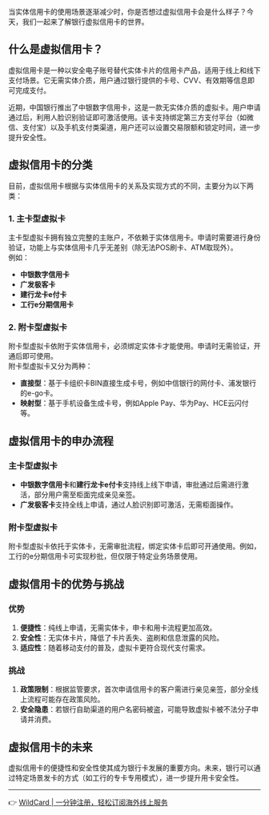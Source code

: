 当实体信用卡的使用场景逐渐减少时，你是否想过虚拟信用卡会是什么样子？今天，我们一起来了解银行虚拟信用卡的世界。

## 什么是虚拟信用卡？

虚拟信用卡是一种以安全电子账号替代实体卡片的信用卡产品，适用于线上和线下支付场景。它无需实体介质，用户通过银行提供的卡号、CVV、有效期等信息即可完成支付。

近期，中国银行推出了中银数字信用卡，这是一款无实体介质的虚拟卡。用户申请通过后，利用人脸识别验证即可激活使用。该卡支持绑定第三方支付平台（如微信、支付宝）以及手机支付类渠道，用户还可以设置交易限额和锁定时间，进一步提升安全性。

## 虚拟信用卡的分类

目前，虚拟信用卡根据与实体信用卡的关系及实现方式的不同，主要分为以下两类：

### 1. 主卡型虚拟卡

主卡型虚拟卡拥有独立完整的主账户，不依赖于实体信用卡。申请时需要进行身份验证，功能上与实体信用卡几乎无差别（除无法POS刷卡、ATM取现外）。  
例如：
- **中银数字信用卡**
- **广发极客卡**
- **建行龙卡e付卡**
- **工行e分期信用卡**

### 2. 附卡型虚拟卡

附卡型虚拟卡依附于实体信用卡，必须绑定实体卡才能使用。申请时无需验证，开通后即可使用。  
附卡型虚拟卡又分为两种：
- **直接型**：基于卡组织卡BIN直接生成卡号，例如中信银行的网付卡、浦发银行的e-go卡。
- **映射型**：基于手机设备生成卡号，例如Apple Pay、华为Pay、HCE云闪付等。

## 虚拟信用卡的申办流程

### 主卡型虚拟卡
- **中银数字信用卡**和**建行龙卡e付卡**支持线上线下申请，审批通过后需进行激活，部分用户需至柜面完成亲见亲签。
- **广发极客卡**支持全线上申请，通过人脸识别即可激活，无需柜面操作。

### 附卡型虚拟卡
附卡型虚拟卡依托于实体卡，无需审批流程，绑定实体卡后即可开通使用。例如，工行的e分期信用卡可实现秒批，但仅限于特定业务场景使用。

## 虚拟信用卡的优势与挑战

### 优势
1. **便捷性**：纯线上申请，无需实体卡，申卡和用卡流程更加高效。
2. **安全性**：无实体卡片，降低了卡片丢失、盗刷和信息泄露的风险。
3. **适应性**：随着移动支付的普及，虚拟卡更符合现代支付需求。

### 挑战
1. **政策限制**：根据监管要求，首次申请信用卡的客户需进行亲见亲签，部分全线上流程可能存在政策风险。
2. **安全隐患**：若银行自助渠道的用户名密码被盗，可能导致虚拟卡被不法分子申请并消费。

## 虚拟信用卡的未来

虚拟信用卡的便捷性和安全性使其成为银行卡发展的重要方向。未来，银行可以通过特定场景发卡的方式（如工行的专卡专用模式），进一步提升用卡安全性。

---

👉 [WildCard | 一分钟注册，轻松订阅海外线上服务](https://bit.ly/bewildcard)
